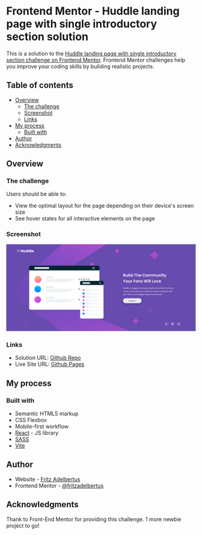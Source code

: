 # Frontend Mentor - Huddle landing page with single introductory section solution

This is a solution to the [Huddle landing page with single introductory section challenge on Frontend Mentor](https://www.frontendmentor.io/challenges/huddle-landing-page-with-a-single-introductory-section-B_2Wvxgi0). Frontend Mentor challenges help you improve your coding skills by building realistic projects. 

## Table of contents

- [Overview](#overview)
  - [The challenge](#the-challenge)
  - [Screenshot](#screenshot)
  - [Links](#links)
- [My process](#my-process)
  - [Built with](#built-with)
- [Author](#author)
- [Acknowledgments](#acknowledgments)


## Overview

### The challenge

Users should be able to:

- View the optimal layout for the page depending on their device's screen size
- See hover states for all interactive elements on the page

### Screenshot

![](./screenshot.png)

### Links

- Solution URL: [Github Repo](https://github.com/fritzadelbertus/FEM_Huddle-Landing-Page)
- Live Site URL: [Github Pages](https://fritzadelbertus.github.io/FEM_Huddle-Landing-Page/)

## My process

### Built with

- Semantic HTML5 markup
- CSS Flexbox
- Mobile-first workflow
- [React](https://reactjs.org/) - JS library
- [SASS](https://sass-lang.com/)
- [Vite](https://vitejs.dev/)


## Author

- Website - [Fritz Adelbertus](https://furitsu.site)
- Frontend Mentor - [@fritzadelbertus](https://www.frontendmentor.io/profile/fritzadelbertus)

## Acknowledgments

Thank to Front-End Mentor for providing this challenge. 1 more newbie project to go!